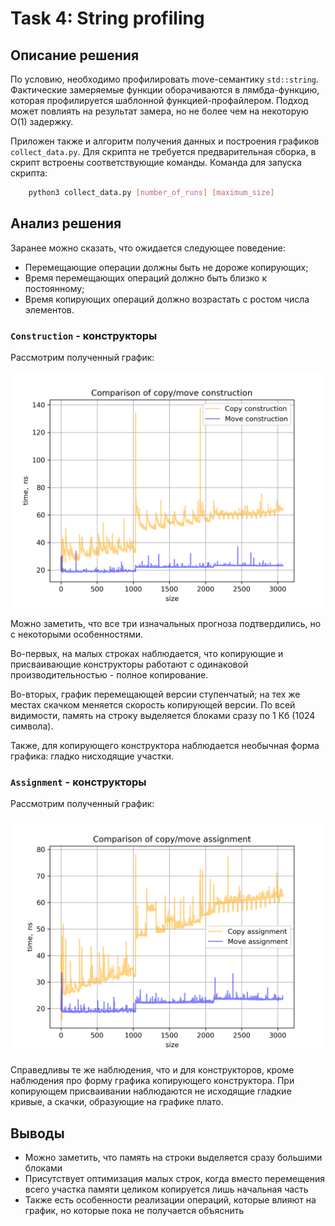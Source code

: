# Task 4: String profiling

## Описание решения

По условию, необходимо профилировать move-семантику `std::string`. Фактические замеряемые функции оборачиваются в лямбда-функцию, которая профилируется шаблонной функцией-профайлером. Подход может повлиять на результат замера, но не более чем на некоторую $\mathrm{O}(1)$ задержку.

Приложен также и алгоритм получения данных и построения графиков `collect_data.py`. Для скрипта не требуется предварительная сборка, в скрипт встроены соответствующие команды. Команда для запуска скрипта:

```bash
    python3 collect_data.py [number_of_runs] [maximum_size]
```

## Анализ решения

Заранее можно сказать, что ожидается следующее поведение:
- Перемещающие операции должны быть не дороже копирующих;
- Время перемещающих операций должно быть близко к постоянному;
- Время копирующих операций должно возрастать с ростом числа элементов.

### `Construction` - конструкторы

Рассмотрим полученный график:

<div align="center">
    <img src="../../prj.data/string-profiler/construction_cmp.png" alt="Construction comparison">
</div>

Можно заметить, что все три изначальных прогноза подтвердились, но с некоторыми особенностями.

Во-первых, на малых строках наблюдается, что копирующие и присваивающие конструкторы работают с одинаковой производительностью - полное копирование.

Во-вторых, график перемещающей версии ступенчатый; на тех же местах скачком меняется скорость копирующей версии. По всей видимости, память на строку выделяется блоками сразу по 1 Кб (1024 символа).

Также, для копирующего конструктора наблюдается необычная форма графика: гладко нисходящие участки.

### `Assignment` - конструкторы

Рассмотрим полученный график:

<div align="center">
    <img src="../../prj.data/string-profiler/assignment_cmp.png" alt="Assignment comparison">
</div>

Справедливы те же наблюдения, что и для конструкторов, кроме наблюдения про форму графика копирующего конструктора. При копирующем присваивании наблюдаются не исходящие гладкие кривые, а скачки, образующие на графике плато.

## Выводы
- Можно заметить, что память на строки выделяется сразу большими блоками
- Присутствует оптимизация малых строк, когда вместо перемещения всего участка памяти целиком копируется лишь начальная часть
- Также есть особенности реализации операций, которые влияют на график, но которые пока не получается объяснить
